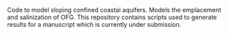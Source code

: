 Code to model sloping confined coastal aquifers. Models the emplacement and salinization of OFG. This repository contains scripts used to generate results for a manuscript which is currently under submission.
